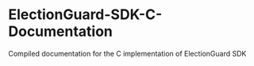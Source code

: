 # ElectionGuard-SDK-C-Documentation
Compiled documentation for the C implementation of ElectionGuard SDK
